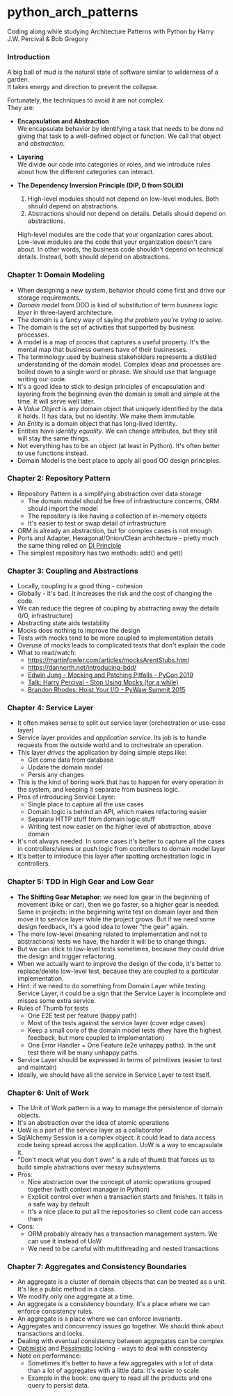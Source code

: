 # python_arch_patterns

Coding along while studying Architecture Patterns with Python by Harry J.W. Percival & Bob Gregory

### Introduction

A big ball of mud is the natural state of software similar to wilderness of a garden.  
It takes energy and direction to prevent the collapse.

Fortunately, the techniques to avoid it are not complex.  
They are:

* **Encapsulation and Abstraction**  
    We encapsulate behavior by identifying a task that needs to be done nd giving that task to a well-defined object or function. We call that object and _abstraction_.  
* **Layering**  
    We divide our code into categories or roles, and we introduce rules about how the different categories can interact.
* **The Dependency Inversion Principle (DIP, D from SOLID)**  
    1. High-level modules should not depend on low-level modules. Both should depend on abstractions.
    2. Abstractions should not depend on details. Details should depend on abstractions. 

    High-level modules are the code that your organization cares about. Low-level modules are the code that your organization doesn't care about. In other words, the business code shouldn't depend on technical details. Instead, both should depend on abstractions.

### Chapter 1: Domain Modeling

* When designing a new system, behavior should come first and drive our storage requirements.
* _Domain model_ from DDD is kind of substitution of term _business logic layer_ in three-layerd architecture.
* The _domain_ is a fancy way of saying _the problem you're trying to solve_.
* The domain is the set of activities that supported by business processes.
* A model is a map of proces that captures a useful property. It's the mental map that business owners have of their businesses.
* The terminology used by business stakeholders represents a distilled understanding of the domain model. Complex ideas and processes are boiled down to a single word or phrase. We should use that language writing our code.
* It's a good idea to stick to design principles of encapsulation and layering from the beginning even the domain is small and simple at the time. It will serve well later.
* A _Value Object_ is any domain object that uniquely identified by the data it holds. It has data, but no identity. We make them immutable.
* An _Entity_ is a domain object that has long-lived identity.
* Entities have _identity equality_. We can change attributes, but they still will stay the same things.
* Not everything has to be an object (at least in Python). It's often better to use functions instead.
* Domain Model is the best place to apply all good OO design principles.

### Chapter 2: Repository Pattern

* Repository Pattern is a simplifying abstraction over data storage
  * The domain model should be free of infrastructure concerns, ORM should import the model
  * The repository is like having a collection of in-memory objects
  * It's easier to test or swap detail of infrastructure
* ORM is already an abstraction, but for complex cases is not enough
* Ports and Adapter, Hexagonal/Onion/Clean architecture - pretty much the same thing relied on [DI Principle](https://blog.ploeh.dk/2013/12/03/layers-onions-ports-adapters-its-all-the-same/)
* The simplest repository has two methods: add() and get()

### Chapter 3: Coupling and Abstractions

* Locally, coupling is a good thing - cohesion
* Globally - it's bad. It increases the risk and the cost of changing the code.
* We can reduce the degree of coupling by abstracting away the details (I/O, infrastructure)
* Abstracting state aids testability
* Mocks does nothing to improve the design
* Tests with mocks tend to be more coupled to implementation details
* Overuse of mocks leads to complicated tests that don't explain the code
* What to read/watch:
  * https://martinfowler.com/articles/mocksArentStubs.html
  * https://dannorth.net/introducing-bdd/
  *  [Edwin Jung - Mocking and Patching Pitfalls - PyCon 2019](https://www.youtube.com/watch?v=Ldlz4V-UCFw)
  * [Talk: Harry Percival - Stop Using Mocks (for a while)](https://www.youtube.com/watch?v=rk-f3B-eMkI)
  * [Brandon Rhodes: Hoist Your I/O - PyWaw Summit 2015](https://www.youtube.com/watch?v=PBQN62oUnN8)

### Chapter 4: Service Layer

* It often makes sense to split out service layer (orchestration or use-case layer)
* Service layer provides and _application service_. Its job is to handle requests from the outside world and to orchestrate an operation.
* This layer _drives_ the application by doing simple steps like:
  * Get come data from database
  * Update the domain model
  * Persis any changes
* This is the kind of boring work that has to happen for every operation in the system, and keeping it separate from business logic.
* Pros of introducing Service Layer:
  * Single place to capture all the use cases
  * Domain logic is behind an API, which makes refactoring easier
  * Separate HTTP stuff from domain logic stuff
  * Writing test now easier on the higher level of abstraction, above domain
* It's not always needed. In some cases it's better to capture all the cases in controllers/views or push logic from controllers to domain model layer
* It's better to introduce this layer after spotting orchestration logic in controllers.


### Chapter 5: TDD in High Gear and Low Gear
* **The Shifting Gear Metaphor**: we need low gear in the beginning of movement (bike or car), then we go faster, so a higher gear is needed.  
  Same in projects: in the beginning write test on domain layer and then move it to service layer while the project grows. But if we need some design feedback, it's a good idea to lower "the gear" again.
* The more low-level (meaning related to implementation and not to abstractions) tests we have, the harder it will be to change things.
* But we can stick to low-level tests sometimes, because they could drive the design and trigger refactoring. 
* When we actually want to improve the design of the code, it's better to replace/delete low-level test, because they are coupled to a particular implementation.
* Hint: if we need to do something from Domain Layer while testing Service Layer, it could be a sign that the Service Layer is incomplete and misses some extra service.
* Rules of Thumb for tests
  * One E2E test per feature (happy path)
  * Most of the tests against the service layer (cover edge cases)
  * Keep a small core of the domain model tests (they have the highest feedback, but more coupled to implementation)
  * One Error Handler = One Feature (e2e unhappy paths). In the unit test there will be many unhappy paths.
* Service Layer should be expressed in terms of primitives (easier to test and maintain)
* Ideally, we should have all the service in Service Layer to test itself.


### Chapter 6: Unit of Work
* The Unit of Work pattern is a way to manage the persistence of domain objects.
* It's an abstraction over the idea of atomic operations
* UoW is a part of the service layer as a collaborator
* SqlAlchemy Session is a complex object, it could lead to data access code being spread across the application. UoW is a way to encapsulate it.
* "Don't mock what you don't own" is a rule of thumb that forces us to build simple abstractions over messy subsystems.
* Pros:
  * Nice abstracton over the concept of atomic operations grouped together (with context manager in Python)
  * Explicit control over when a transaction starts and finishes. It fails in a safe way by default
  * It's a nice place to put all the repositories so client code can access them
* Cons:
  * ORM probably already has a transaction management system. We can use it instead of UoW
  * We need to be careful with multithreading and nested transactions


### Chapter 7: Aggregates and Consistency Boundaries
* An aggregate is a cluster of domain objects that can be treated as a unit. It's like a public method in a class.
* We modify only one aggregate at a time.
* An aggregate is a consistency boundary. It's a place where we can enforce consistency rules.
* An aggregate is a place where we can enforce invariants.
* Aggregates and concurrency issues go together. We should think about transactions and locks.
* Dealing with eventual consistency between aggregates can be complex
* [Optimistic](https://martinfowler.com/eaaCatalog/optimisticOfflineLock.html) and [Pessimistic](https://martinfowler.com/eaaCatalog/pessimisticOfflineLock.html) locking - ways to deal with consistency
* Note on performance: 
  * Sometimes it's better to have a few aggregates with a lot of data than a lot of aggregates with a little data. It's easier to scale.
  * Example in the book: one query to read all the products and one query to persist data.
